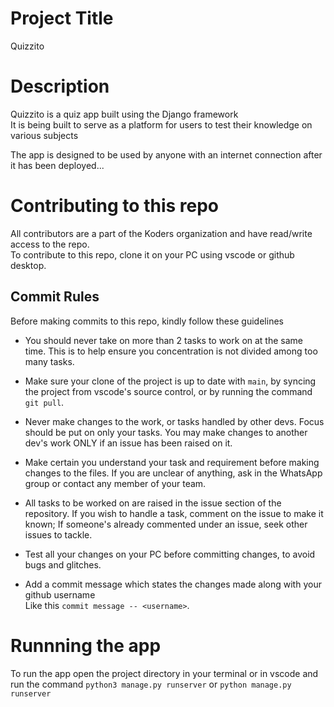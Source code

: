 # Project Title #
Quizzito

# Description #
Quizzito is a quiz app built using the Django framework <br>
It is being built to serve as a platform for users to test their knowledge on various subjects <br>

The app is designed to be used by anyone with an internet connection after it has been deployed...

# Contributing to this repo #
All contributors are a part of the Koders organization and have read/write access to the repo. <br>
To contribute to this repo, clone it on your PC using vscode or github desktop.

## Commit Rules ##
Before making commits to this repo, kindly follow these guidelines

 * You should never take on more than 2 tasks to work on at the same time. This is to help ensure you concentration is not divided among too many tasks.

 * Make sure your clone of the project is up to date with `main`, by syncing the project from vscode's source control, or by running the command `git pull`.

 * Never make changes to the work, or tasks handled by other devs. Focus should be put on only your tasks. You may make changes to another dev's work ONLY if an issue has been raised on it.

 * Make certain you understand your task and requirement before making changes to the files. If you are unclear of anything, ask in the WhatsApp group or contact any member of your team.

 * All tasks to be worked on are raised in the issue section of the repository. If you wish to handle a task, comment on the issue to make it known; If someone's already commented under an issue, seek other issues to tackle.

 * Test all your changes on your PC before committing changes, to avoid bugs and glitches.

 * Add a commit message which states the changes made along with your github username <br>
 Like this `commit message -- <username>`.

# Runnning the app
To run the app open the project directory in your terminal or in vscode and run the command `python3 manage.py runserver` or `python manage.py runserver`